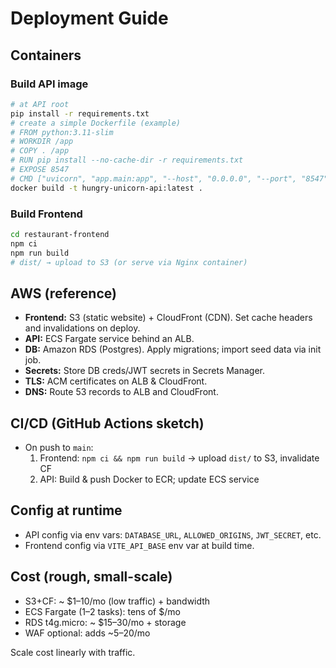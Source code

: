 
# Deployment Guide

## Containers

### Build API image
```bash
# at API root
pip install -r requirements.txt
# create a simple Dockerfile (example)
# FROM python:3.11-slim
# WORKDIR /app
# COPY . /app
# RUN pip install --no-cache-dir -r requirements.txt
# EXPOSE 8547
# CMD ["uvicorn", "app.main:app", "--host", "0.0.0.0", "--port", "8547"]
docker build -t hungry-unicorn-api:latest .
```

### Build Frontend
```bash
cd restaurant-frontend
npm ci
npm run build
# dist/ → upload to S3 (or serve via Nginx container)
```

## AWS (reference)

- **Frontend:** S3 (static website) + CloudFront (CDN). Set cache headers and invalidations on deploy.
- **API:** ECS Fargate service behind an ALB.
- **DB:** Amazon RDS (Postgres). Apply migrations; import seed data via init job.
- **Secrets:** Store DB creds/JWT secrets in Secrets Manager.
- **TLS:** ACM certificates on ALB & CloudFront.
- **DNS:** Route 53 records to ALB and CloudFront.

## CI/CD (GitHub Actions sketch)

- On push to `main`:
  1. Frontend: `npm ci && npm run build` → upload `dist/` to S3, invalidate CF
  2. API: Build & push Docker to ECR; update ECS service

## Config at runtime

- API config via env vars: `DATABASE_URL`, `ALLOWED_ORIGINS`, `JWT_SECRET`, etc.
- Frontend config via `VITE_API_BASE` env var at build time.

## Cost (rough, small-scale)

- S3+CF: ~ $1–10/mo (low traffic) + bandwidth
- ECS Fargate (1–2 tasks): tens of $/mo
- RDS t4g.micro: ~ $15–30/mo + storage
- WAF optional: adds ~$5–$20/mo

Scale cost linearly with traffic.
